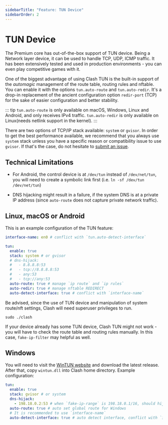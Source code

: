 ```yaml
---
sidebarTitle: "Feature: TUN Device"
sidebarOrder: 2
---
```


# TUN Device

The Premium core has out-of-the-box support of TUN device. Being a Network layer device, it can be used to handle TCP, UDP, ICMP traffic. It has been extensively tested and used in production environments - you can even play competitive games with it.

One of the biggest advantage of using Clash TUN is the built-in support of the *automagic* management of the route table, routing rules and nftable. You can enable it with the options `tun.auto-route` and `tun.auto-redir`. It's a drop-in replacement of the ancient configuration option `redir-port` (TCP) for the sake of easier configuration and better stability.

::: tip
`tun.auto-route` is only available on macOS, Windows, Linux and Android, and only receives IPv4 traffic. `tun.auto-redir` is only available on Linux(needs netlink support in the kernel).
:::

There are two options of TCP/IP stack available: `system` or `gvisor`. In order to get the best performance available, we recommend that you always use `system` stack unless you have a specific reason or compatibility issue to use `gvisor`. If that's the case, do not hesitate to [submit an issue](https://github.com/siding9241/clash/issues/new/choose).

## Technical Limitations

* For Android, the control device is at `/dev/tun` instead of `/dev/net/tun`, you will need to create a symbolic link first (i.e. `ln -sf /dev/tun /dev/net/tun`)

* DNS hijacking might result in a failure, if the system DNS is at a private IP address (since `auto-route` does not capture private network traffic).

## Linux, macOS or Android

This is an example configuration of the TUN feature:

```yaml
interface-name: en0 # conflict with `tun.auto-detect-interface`

tun:
  enable: true
  stack: system # or gvisor
  # dns-hijack:
  #   - 8.8.8.8:53
  #   - tcp://8.8.8.8:53
  #   - any:53
  #   - tcp://any:53
  auto-route: true # manage `ip route` and `ip rules`
  auto-redir: true # manage nftable REDIRECT
  auto-detect-interface: true # conflict with `interface-name`
```

Be advised, since the use of TUN device and manipulation of system route/nft settings, Clash will need superuser privileges to run.

```shell
sudo ./clash
```

If your device already has some TUN device, Clash TUN might not work - you will have to check the route table and routing rules manually. In this case, `fake-ip-filter` may helpful as well.

## Windows

You will need to visit the [WinTUN website](https://www.wintun.net) and download the latest release. After that, copy `wintun.dll` into Clash home directory. Example configuration:

```yaml
tun:
  enable: true
  stack: gvisor # or system
  dns-hijack:
    - 198.18.0.2:53 # when `fake-ip-range` is 198.18.0.1/16, should hijack 198.18.0.2:53
  auto-route: true # auto set global route for Windows
  # It is recommended to use `interface-name`
  auto-detect-interface: true # auto detect interface, conflict with `interface-name`
```
